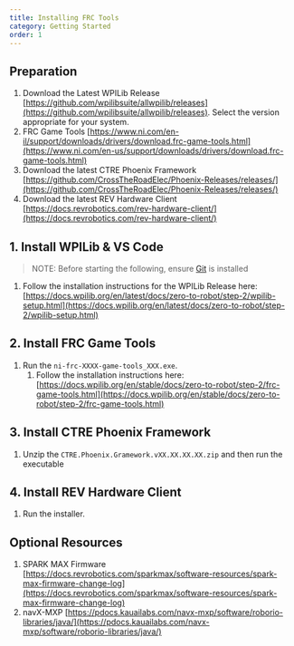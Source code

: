 ```yaml
---
title: Installing FRC Tools
category: Getting Started
order: 1
---
```


## Preparation
1. Download the Latest WPILib Release [https://github.com/wpilibsuite/allwpilib/releases](https://github.com/wpilibsuite/allwpilib/releases). Select the version appropriate for your system.  
2. FRC Game Tools [https://www.ni.com/en-il/support/downloads/drivers/download.frc-game-tools.html](https://www.ni.com/en-us/support/downloads/drivers/download.frc-game-tools.html) 
3. Download the latest CTRE Phoenix Framework [https://github.com/CrossTheRoadElec/Phoenix-Releases/releases/](https://github.com/CrossTheRoadElec/Phoenix-Releases/releases/)  
4. Download the latest REV Hardware Client [https://docs.revrobotics.com/rev-hardware-client/](https://docs.revrobotics.com/rev-hardware-client/)

## 1. Install WPILib & VS Code
> NOTE: Before starting the following, ensure [Git](../installing-git/) is installed  

1. Follow the installation instructions for the WPILib Release here: [https://docs.wpilib.org/en/latest/docs/zero-to-robot/step-2/wpilib-setup.html](https://docs.wpilib.org/en/latest/docs/zero-to-robot/step-2/wpilib-setup.html)  

## 2. Install FRC Game Tools  
1. Run the `ni-frc-XXXX-game-tools_XXX.exe`.  
    1. Follow the installation instructions here: [https://docs.wpilib.org/en/stable/docs/zero-to-robot/step-2/frc-game-tools.html](https://docs.wpilib.org/en/stable/docs/zero-to-robot/step-2/frc-game-tools.html)

## 3. Install CTRE Phoenix Framework  
1. Unzip the `CTRE.Phoenix.Gramework.vXX.XX.XX.XX.zip` and then run the executable  

## 4. Install REV Hardware Client  
1. Run the installer.  

## Optional Resources  
1. SPARK MAX Firmware [https://docs.revrobotics.com/sparkmax/software-resources/spark-max-firmware-change-log](https://docs.revrobotics.com/sparkmax/software-resources/spark-max-firmware-change-log)  
2. navX-MXP [https://pdocs.kauailabs.com/navx-mxp/software/roborio-libraries/java/](https://pdocs.kauailabs.com/navx-mxp/software/roborio-libraries/java/)